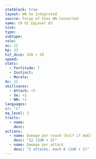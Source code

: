 ```yaml
---
statblock: true
layout: WN 5e Integrated
source: Forge of Foes WN Converted
name: CR 01 EqLevel 03
size: 
type: 
subtype: 
role: 
ac: 12
hp: 33
hit_dice: 3d8 + 20
speed: 
stats:
  - Fortitude: 7 
  - Instinct: 
  - Morale: 
dc: 12
skillsaves:
  - Attack: +5
  - 5e: +2
  - WN: +1
languages: 
cr: "1"
eq_level: 3
traits:
  - name: 
    desc: 
actions:
  - name: Damage per round (half if AoE)
    desc: "12 (2d8 + 3)"
  - name: Damage per attack
    desc: "2 attacks, each 6 (1d8 + 2)"
---
```

